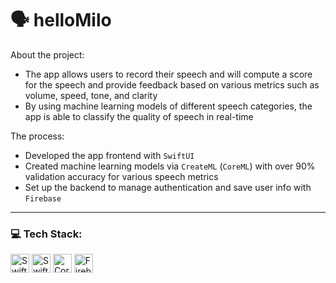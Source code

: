 # 🗣️ helloMilo

About the project:
- The app allows users to record their speech and will compute a score for the speech and provide feedback based on various metrics such as volume, speed, tone, and clarity
- By using machine learning models of different speech categories, the app is able to classify the quality of speech in real-time

The process:
- Developed the app frontend with `SwiftUI`
- Created machine learning models via `CreateML` (`CoreML`) with over 90% validation accuracy for various speech metrics
- Set up the backend to manage authentication and save user info with `Firebase`

---

### 💻 Tech Stack: 
<img src="https://img.shields.io/badge/Swift-F05138?style=flat&logo=swift&logoColor=white" height="30" alt = "Swift" /> <img src="https://img.shields.io/badge/-SwiftUI-001b96?style=flat&logo=swift&logoColor=white" height="30" alt = "SwiftUI" />
<img src="https://img.shields.io/badge/-CoreML-026998?style=flat&logo=apple&logoColor=white" height="30" alt = "CoreML" />
<img src="https://img.shields.io/badge/-Firebase-f58411?style=flat&logo=firebase&logoColor=FFCA28" height="30" alt = "Firebase" /> 
